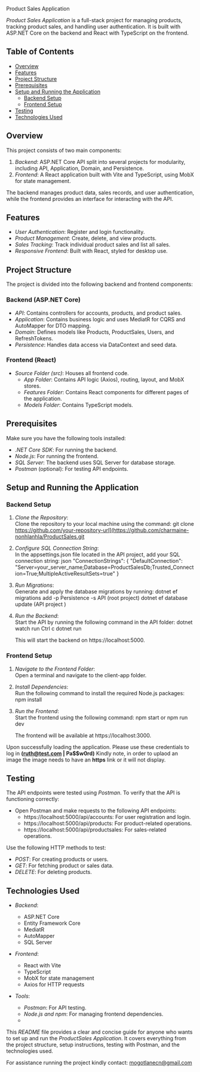 Product Sales Application

*Product Sales Application* is a full-stack project for managing products, tracking product sales, and handling user authentication. It is built with ASP.NET Core on the backend and React with TypeScript on the frontend.

## Table of Contents

- [Overview](#overview)
- [Features](#features)
- [Project Structure](#project-structure)
- [Prerequisites](#prerequisites)
- [Setup and Running the Application](#setup-and-running-the-application)
  - [Backend Setup](#backend-setup)
  - [Frontend Setup](#frontend-setup)
- [Testing](#testing)
- [Technologies Used](#technologies-used)

## Overview

This project consists of two main components:

1. *Backend*: ASP.NET Core API split into several projects for modularity, including API, Application, Domain, and Persistence.
2. *Frontend*: A React application built with Vite and TypeScript, using MobX for state management.

The backend manages product data, sales records, and user authentication, while the frontend provides an interface for interacting with the API.

## Features

- *User Authentication*: Register and login functionality.
- *Product Management*: Create, delete, and view products.
- *Sales Tracking*: Track individual product sales and list all sales.
- *Responsive Frontend*: Built with React, styled for desktop use.
  
## Project Structure

The project is divided into the following backend and frontend components:

### Backend (ASP.NET Core)
- *API*: Contains controllers for accounts, products, and product sales.
- *Application*: Contains business logic and uses MediatR for CQRS and AutoMapper for DTO mapping.
- *Domain*: Defines models like Products, ProductSales, Users, and RefreshTokens.
- *Persistence*: Handles data access via DataContext and seed data.

### Frontend (React)
- *Source Folder (src)*: Houses all frontend code.
  - *App Folder*: Contains API logic (Axios), routing, layout, and MobX stores.
  - *Features Folder*: Contains React components for different pages of the application.
  - *Models Folder*: Contains TypeScript models.

## Prerequisites

Make sure you have the following tools installed:

- *.NET Core SDK*: For running the backend.
- *Node.js*: For running the frontend.
- *SQL Server*: The backend uses SQL Server for database storage.
- *Postman* (optional): For testing API endpoints.

## Setup and Running the Application

### Backend Setup

1. *Clone the Repository*:  
   Clone the repository to your local machine using the command:
   git clone https://github.com/your-repository-url](https://github.com/charmaine-nonhlanhla/ProductSales.git
   

2. *Configure SQL Connection String*:  
   In the appsettings.json file located in the API project, add your SQL connection string:
   json
   "ConnectionStrings": {
     "DefaultConnection": "Server=your_server_name;Database=ProductSalesDb;Trusted_Connection=True;MultipleActiveResultSets=true"
   }
   

3. *Run Migrations*:  
   Generate and apply the database migrations by running:
   dotnet ef migrations add -p Persistence -s API (root project)
   dotnet ef database update (API project )
   

4. *Run the Backend*:  
   Start the API by running the following command in the API folder:
   dotnet watch run
   Ctrl c
   dotnet run
   
   This will start the backend on https://localhost:5000.

### Frontend Setup

1. *Navigate to the Frontend Folder*:  
   Open a terminal and navigate to the client-app folder.

2. *Install Dependencies*:  
   Run the following command to install the required Node.js packages:
   npm install
   

3. *Run the Frontend*:  
   Start the frontend using the following command:
   npm start or npm run dev
   
   The frontend will be available at https://localhost:3000.
   
Upon successfully loading the application. Please use these credentials to log in **(ruth@test.com | Pa$$w0rd)**
Kindly note, in order to uplaod an image the image needs to have an **https** link or it will not display.
   

## Testing

The API endpoints were tested using *Postman*. To verify that the API is functioning correctly:

- Open Postman and make requests to the following API endpoints:
  - https://localhost:5000/api/accounts: For user registration and login.
  - https://localhost:5000/api/products: For product-related operations.
  - https://localhost:5000/api/productsales: For sales-related operations.

Use the following HTTP methods to test:
- *POST*: For creating products or users.
- *GET*: For fetching product or sales data.
- *DELETE*: For deleting products.

## Technologies Used

- *Backend*: 
  - ASP.NET Core
  - Entity Framework Core
  - MediatR
  - AutoMapper
  - SQL Server

- *Frontend*:
  - React with Vite
  - TypeScript
  - MobX for state management
  - Axios for HTTP requests

- *Tools*:
  - *Postman*: For API testing.
  - *Node.js and npm*: For managing frontend dependencies.
  - 

This *README* file provides a clear and concise guide for anyone who wants to set up and run the *ProductSales Application*. It covers everything from the project structure, setup instructions, testing with Postman, and the technologies used.

For assistance running the project kindly contact: mogotlanecn@gmail.com
